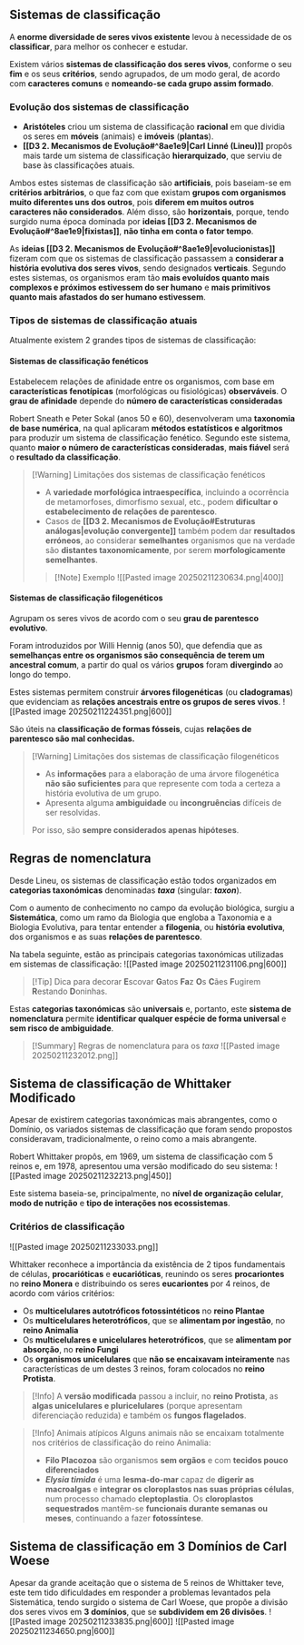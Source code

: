 ## Sistemas de classificação
A **enorme diversidade de seres vivos existente** levou à necessidade de os **classificar**, para melhor os conhecer e estudar.

Existem vários **sistemas de classificação dos seres vivos**, conforme o seu **fim** e os seus **critérios**, sendo agrupados, de um modo geral, de acordo com **caracteres comuns** e **nomeando-se cada grupo assim formado**.
### Evolução dos sistemas de classificação
- **Aristóteles** criou um sistema de classificação **racional** em que dividia os seres em **móveis** (animais) e **imóveis** (**plantas**).
- **[[D3 2. Mecanismos de Evolução#^8ae1e9|Carl Linné (Lineu)]]** propôs mais tarde um sistema de classificação **hierarquizado**, que serviu de base às classificações atuais.

Ambos estes sistemas de classificação são **artificiais**, pois baseiam-se em **critérios arbitrários**, o que faz com que existam **grupos com organismos muito diferentes uns dos outros**, pois **diferem em muitos outros caracteres não considerados**.
Além disso, são **horizontais**, porque, tendo surgido numa época dominada por **ideias [[D3 2. Mecanismos de Evolução#^8ae1e9|fixistas]]**, **não tinha em conta o fator tempo**.

As **ideias [[D3 2. Mecanismos de Evolução#^8ae1e9|evolucionistas]]** fizeram com que os sistemas de classificação passassem a **considerar a história evolutiva dos seres vivos**, sendo designados **verticais**. Segundo estes sistemas, os organismos eram tão **mais evoluídos quanto mais complexos e próximos estivessem do ser humano** e **mais primitivos quanto mais afastados do ser humano estivessem**.

### Tipos de sistemas de classificação atuais
Atualmente existem 2 grandes tipos de sistemas de classificação:
#### Sistemas de classificação fenéticos
Estabelecem relações de afinidade entre os organismos, com base em **características fenotípicas** (morfológicas ou fisiológicas) **observáveis**.
O **grau de afinidade** depende do **número de características consideradas**

Robert Sneath e Peter Sokal (anos 50 e 60), desenvolveram uma **taxonomia de base numérica**, na qual aplicaram **métodos estatísticos e algoritmos** para produzir um sistema de classificação fenético.
Segundo este sistema, quanto **maior o número de características consideradas**, **mais fiável** será o **resultado da classificação**.
>[!Warning] Limitações dos sistemas de classificação fenéticos
>- A **variedade morfológica intraespecífica**, incluindo a ocorrência de metamorfoses, dimorfismo sexual, etc., podem **dificultar o estabelecimento de relações de parentesco**.
>- Casos de **[[D3 2. Mecanismos de Evolução#Estruturas análogas|evolução convergente]]** também podem dar **resultados erróneos**, ao considerar **semelhantes** organismos que na verdade são **distantes taxonomicamente**, por serem **morfologicamente semelhantes**.
>  >[!Note] Exemplo
>  >![[Pasted image 20250211230634.png|400]]
#### Sistemas de classificação filogenéticos
Agrupam os seres vivos de acordo com o seu **grau de parentesco evolutivo**.

Foram introduzidos por Willi Hennig (anos 50), que defendia que as **semelhanças entre os organismos são consequência de terem um ancestral comum**, a partir do qual os vários **grupos** foram **divergindo** ao longo do tempo.

Estes sistemas permitem construir **árvores filogenéticas** (ou **cladogramas**) que evidenciam as **relações ancestrais entre os grupos de seres vivos**.
![[Pasted image 20250211224351.png|600]]

São úteis na **classificação de formas fósseis**, cujas **relações de parentesco são mal conhecidas.**

>[!Warning] Limitações dos sistemas de classificação filogenéticos
>- As **informações** para a elaboração de uma árvore filogenética **não são suficientes** para que represente com toda a certeza a história evolutiva de um grupo.
>- Apresenta alguma **ambiguidade** ou **incongruências** difíceis de ser resolvidas.
>
>Por isso, são **sempre considerados apenas hipóteses**.

## Regras de nomenclatura
Desde Lineu, os sistemas de classificação estão todos organizados em **categorias taxonómicas** denominadas _**taxa**_ (singular: _**taxon**_).

Com o aumento de conhecimento no campo da evolução biológica, surgiu a **Sistemática**, como um ramo da Biologia que engloba a Taxonomia e a Biologia Evolutiva, para tentar entender a **filogenia**, ou **história evolutiva**, dos organismos e as suas **relações de parentesco**.

Na tabela seguinte, estão as principais categorias taxonómicas utilizadas em sistemas de classificação:
![[Pasted image 20250211231106.png|600]]
>[!Tip] Dica para decorar
>**E**scovar **G**atos **Fa**z **O**s **C**ães **F**ugirem **R**estando **D**oninhas. 

Estas **categorias taxonómicas** são **universais** e, portanto, este **sistema de nomenclatura** permite **identificar qualquer espécie de forma universal** e **sem risco de ambiguidade**.

>[!Summary] Regras de nomenclatura para os *taxa*
>![[Pasted image 20250211232012.png]]

## Sistema de classificação de Whittaker Modificado
Apesar de existirem categorias taxonómicas mais abrangentes, como o Domínio, os variados sistemas de classificação que foram sendo propostos consideravam, tradicionalmente, o reino como a mais abrangente.

Robert Whittaker propôs, em 1969, um sistema de classificação com 5 reinos e, em 1978, apresentou uma versão modificado do seu sistema:
![[Pasted image 20250211232213.png|450]]

Este sistema baseia-se, principalmente, no **nível de organização celular**, **modo de nutrição** e **tipo de interações nos ecossistemas**.
### Critérios de classificação
![[Pasted image 20250211233033.png]]

Whittaker reconhece a importância da existência de 2 tipos fundamentais de células, **procarióticas** e **eucarióticas**, reunindo os seres **procariontes** no **reino Monera** e distribuindo os seres **eucariontes** por 4 reinos, de acordo com vários critérios:
- Os **multicelulares autotróficos fotossintéticos** no **reino Plantae**
- Os **multicelulares heterotróficos**, que se **alimentam por ingestão**, no **reino Animalia**
- Os **multicelulares e unicelulares heterotróficos**, que se **alimentam por absorção**, no **reino Fungi**
- Os **organismos unicelulares** que **não se encaixavam inteiramente** nas características de um destes 3 reinos, foram colocados no **reino Protista**.
>[!Info]
>A **versão modificada** passou a incluir, no **reino Protista**, as **algas unicelulares e pluricelulares** (porque apresentam diferenciação reduzida) e também os **fungos flagelados**.

>[!Info] Animais atípicos
>Alguns animais não se encaixam totalmente nos critérios de classificação do reino Animalia:
>- **Filo Placozoa** são organismos **sem orgãos** e com **tecidos pouco diferenciados**
>- _**Elysia timida**_ é uma **lesma-do-mar** capaz de **digerir as macroalgas** e **integrar os cloroplastos nas suas próprias células**, num processo chamado **cleptoplastia**. Os **cloroplastos sequestrados** mantêm-se **funcionais durante semanas ou meses**, continuando a fazer **fotossíntese**.
## Sistema de classificação em 3 Domínios de Carl Woese
Apesar da grande aceitação que o sistema de 5 reinos de Whittaker teve, este tem tido dificuldades em responder a problemas levantados pela Sistemática, tendo surgido o sistema de Carl Woese, que propõe a divisão dos seres vivos em **3 domínios**, que se **subdividem em 26 divisões**.
![[Pasted image 20250211233835.png|600]]
![[Pasted image 20250211234650.png|600]]